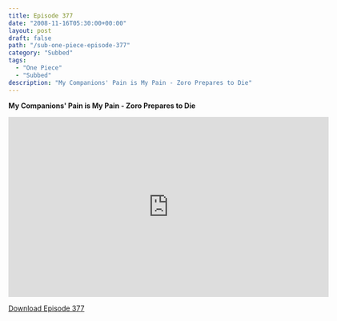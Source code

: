 ```yaml
---
title: Episode 377
date: "2008-11-16T05:30:00+00:00"
layout: post
draft: false
path: "/sub-one-piece-episode-377"
category: "Subbed"
tags:
  - "One Piece"
  - "Subbed"
description: "My Companions' Pain is My Pain - Zoro Prepares to Die"
---
```


**My Companions' Pain is My Pain - Zoro Prepares to Die**

<iframe width="640" height="360" src="https://www.rapidvideo.com/e/FXV0U77JDP" frameborder="0" marginwidth=0 marginheight=0 scrolling=no allowfullscreen></iframe>

<a href="http://ouo.io/qs/eCodkFEQ?s=https://rapidvid.to/d/https://www.rapidvideo.com/e/FXV0U77JDP">Download Episode 377</a>
